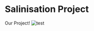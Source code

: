 # Salinisation Project
Our Project!
![test](https://upload.travelawaits.com/ta/uploads/2021/04/a-sugar-glider-in-the-wild5be187-1536x1024.jpg)
